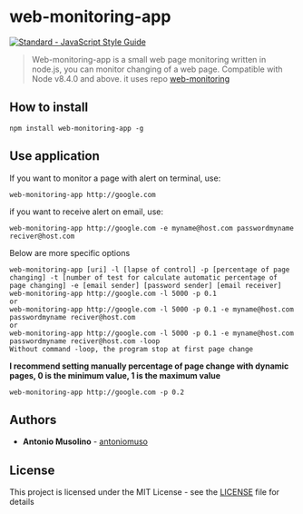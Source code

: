 # web-monitoring-app

[![Standard - JavaScript Style Guide](https://cdn.rawgit.com/feross/standard/master/badge.svg)](https://github.com/feross/standard) 

> Web-monitoring-app is a small web page monitoring written in node.js, you can monitor changing of a web page. Compatible with Node v8.4.0 and above. it uses repo [web-monitoring](https://github.com/antoniomuso/web-monitoring)



## How to install
`npm install web-monitoring-app -g`
## Use application
If you want to monitor a page with alert on terminal, use:
```
web-monitoring-app http://google.com
```
if you want to receive alert on email, use:
```
web-monitoring-app http://google.com -e myname@host.com passwordmyname reciver@host.com
```
Below are more specific options
```
web-monitoring-app [uri] -l [lapse of control] -p [percentage of page changing] -t [number of test for calculate automatic percentage of page changing] -e [email sender] [password sender] [email receiver]
web-monitoring-app http://google.com -l 5000 -p 0.1
or 
web-monitoring-app http://google.com -l 5000 -p 0.1 -e myname@host.com passwordmyname reciver@host.com
or
web-monitoring-app http://google.com -l 5000 -p 0.1 -e myname@host.com passwordmyname reciver@host.com -loop
Without command -loop, the program stop at first page change
```
**I recommend setting manually percentage of page change with dynamic pages, 0 is the minimum value, 1 is the maximum value**
```
web-monitoring-app http://google.com -p 0.2
```
## Authors

* **Antonio Musolino** - [antoniomuso](https://github.com/antoniomuso)



## License

This project is licensed under the MIT License - see the [LICENSE](LICENSE) file for details

